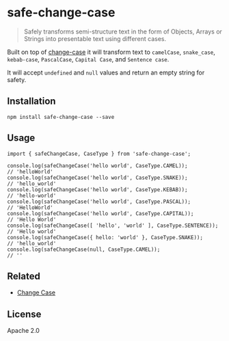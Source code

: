 # safe-change-case

> Safely transforms semi-structure text in the form of Objects, Arrays or Strings into presentable text using different cases.

Built on top of [change-case](https://github.com/blakeembrey/change-case) it will transform text to `camelCase`, `snake_case`, `kebab-case`, `PascalCase`, `Capital Case`, and `Sentence case`.

It will accept `undefined` and `null` values and return an empty string for safety.

## Installation

`npm install safe-change-case --save`

## Usage

```
import { safeChangeCase, CaseType } from 'safe-change-case';

console.log(safeChangeCase('hello world', CaseType.CAMEL));           // 'helloWorld'
console.log(safeChangeCase('hello world', CaseType.SNAKE));           // 'hello_world'
console.log(safeChangeCase('hello world', CaseType.KEBAB));           // 'hello-world'
console.log(safeChangeCase('hello world', CaseType.PASCAL));          // 'HelloWorld'
console.log(safeChangeCase('hello world', CaseType.CAPITAL));         // 'Hello World'
console.log(safeChangeCase([ 'hello', 'world' ], CaseType.SENTENCE)); // 'Hello world'
console.log(safeChangeCase({ hello: 'world' }, CaseType.SNAKE));      // 'hello_world'
console.log(safeChangeCase(null, CaseType.CAMEL));                    // ''
```

## Related

- [Change Case](https://github.com/blakeembrey/change-case)

## License

Apache 2.0


